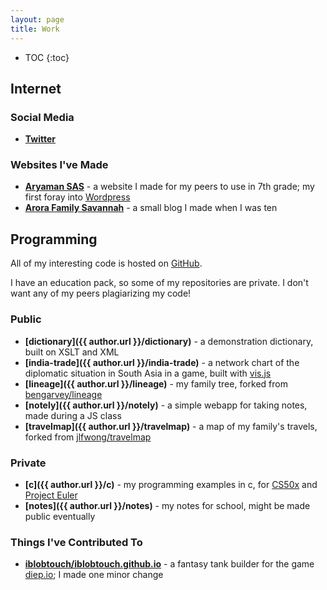 ```yaml
---
layout: page
title: Work
---
```


* TOC
{:toc}

## Internet

### Social Media
* **[Twitter](https://twitter.com/aryaman2020)**

### Websites I've Made
* **[Aryaman SAS](https://aryamansas.wordpress.com/)** - a website I made for my peers to use in 7th grade; my first foray into [Wordpress](https://wordpress.com/)
* **[Arora Family Savannah](http://arorafamilysavannah.weebly.com/)** - a small blog I made when I was ten

## Programming

All of my interesting code is hosted on [GitHub](https://github.com/).

<p class="message">I have an education pack, so some of my repositories are private. I don't want any of my peers plagiarizing my code!</p>

### Public
* **[dictionary]({{ author.url }}/dictionary)** - a demonstration dictionary, built on XSLT and XML
* **[india-trade]({{ author.url }}/india-trade)** - a network chart of the diplomatic situation in South Asia in a game, built with [vis.js](http://visjs.org/)
* **[lineage]({{ author.url }}/lineage)** - my family tree, forked from [bengarvey/lineage](https://github.com/bengarvey/lineage)
* **[notely]({{ author.url }}/notely)** - a simple webapp for taking notes, made during a JS class
* **[travelmap]({{ author.url }}/travelmap)** - a map of my family's travels, forked from [jlfwong/travelmap](https://github.com/jlfwong/travelmap)


### Private
* **[c]({{ author.url }}/c)** - my programming examples in c, for [CS50x](https://cs50.harvard.edu/) and [Project Euler](https://projecteuler.net/archives)
* **[notes]({{ author.url }}/notes)** - my notes for school, might be made public eventually

### Things I've Contributed To
* **[iblobtouch/iblobtouch.github.io](https://github.com/iblobtouch/iblobtouch.github.io)** - a fantasy tank builder for the game [diep.io](http://diep.io/); I made one minor change
